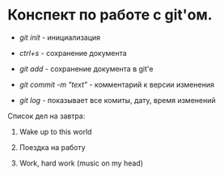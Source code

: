 # Конспект по работе с git'ом.

* *git init* - инициализация
* *ctrl+s* - сохранение документа
* *git add* - сохранение документа в git'e
* *git commit -m "text"* - комментарий к версии изменения

* *git log* - показывает все комиты, дату, время изменений

Список дел на завтра:

1. Wake up to this world

2. Поездка на работу

3. Work, hard work (music on my head)